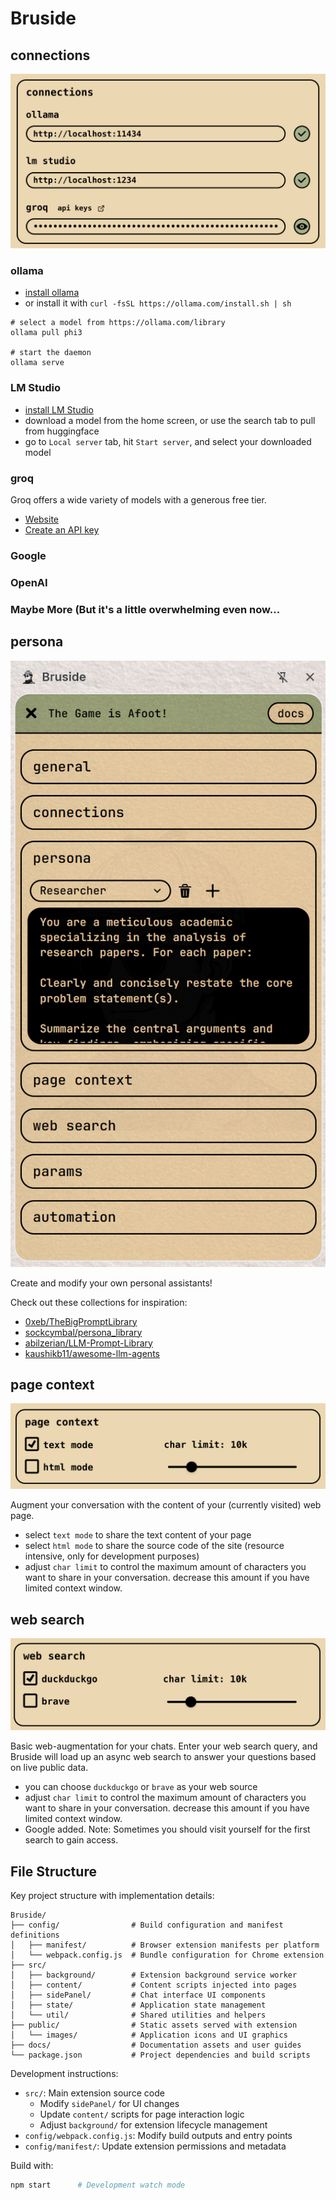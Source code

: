 # Bruside

## connections 

![](/docs/connections.png)

### ollama

- [install ollama](https://ollama.com/download)
- or install it with `curl -fsSL https://ollama.com/install.sh | sh`

```
# select a model from https://ollama.com/library
ollama pull phi3

# start the daemon
ollama serve
```

### LM Studio

- [install LM Studio](https://lmstudio.ai/)
- download a model from the home screen, or use the search tab to pull from huggingface
- go to `Local server` tab, hit `Start server`, and select your downloaded model

### groq

Groq offers a wide variety of models with a generous free tier.
- [Website](https://groq.com/)
- [Create an API key](https://console.groq.com/keys)

### Google

### OpenAI

### Maybe More (But it's a little overwhelming even now...

## persona

![](/docs/persona.png)

Create and modify your own personal assistants!

Check out these collections for inspiration:
- [0xeb/TheBigPromptLibrary](https://github.com/0xeb/TheBigPromptLibrary)
- [sockcymbal/persona_library](https://github.com/sockcymbal/enhanced-llm-reasoning-tree-of-thoughts/blob/main/persona_library.md)
- [abilzerian/LLM-Prompt-Library](https://github.com/abilzerian/LLM-Prompt-Library)
- [kaushikb11/awesome-llm-agents](https://github.com/kaushikb11/awesome-llm-agents)

## page context

![](/docs/pageContext.png)

Augment your conversation with the content of your (currently visited) web page.

- select `text mode` to share the text content of your page
- select `html mode` to share the source code of the site (resource intensive, 
only for development purposes) 
- adjust `char limit` to control the maximum amount of characters you want to share in your conversation. decrease this amount if you have limited context window.

## web search

![](/docs/webSearch.png)

Basic web-augmentation for your chats. Enter your web search query, and Bruside will load up an async web search to answer your questions based on live public data.

- you can choose `duckduckgo` or `brave` as your web source
- adjust `char limit` to control the maximum amount of characters you want to share in your conversation. decrease this amount if you have limited context window.
- Google added. Note: Sometimes you should visit yourself for the first search to gain access.
## File Structure

Key project structure with implementation details:

```
Bruside/
├── config/                # Build configuration and manifest definitions
│   ├── manifest/          # Browser extension manifests per platform
│   └── webpack.config.js  # Bundle configuration for Chrome extension
├── src/
│   ├── background/        # Extension background service worker
│   ├── content/           # Content scripts injected into pages
│   ├── sidePanel/         # Chat interface UI components
│   ├── state/             # Application state management
│   └── util/              # Shared utilities and helpers
├── public/                # Static assets served with extension
│   └── images/            # Application icons and UI graphics
├── docs/                  # Documentation assets and user guides
└── package.json           # Project dependencies and build scripts
```

Development instructions:
- `src/`: Main extension source code
  - Modify `sidePanel/` for UI changes
  - Update `content/` scripts for page interaction logic
  - Adjust `background/` for extension lifecycle management
- `config/webpack.config.js`: Modify build outputs and entry points
- `config/manifest/`: Update extension permissions and metadata

Build with:
```sh
npm start      # Development watch mode
```

